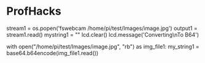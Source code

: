 # ProfHacks
stream1 = os.popen('fswebcam /home/pi/test/Images/image.jpg')
output1 = stream1.read()
mystring1 = ""
lcd.clear()
lcd.message('Converting\nTo B64')

with open("/home/pi/test/Images/image.jpg", "rb") as img_file1:
    my_string1 = base64.b64encode(img_file1.read())
